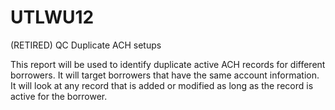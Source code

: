# UTLWU12
(RETIRED) QC Duplicate ACH setups

This report will be used to identify duplicate active ACH records for different borrowers.  It will target borrowers that have the same account information.  It will look at any record that is added or modified as long as the record is active for the borrower.
